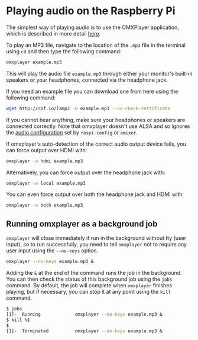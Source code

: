 # Playing audio on the Raspberry Pi

The simplest way of playing audio is to use the OMXPlayer application, which is described in more detail [here](/raspbian/applications/omxplayer.md).

To play an MP3 file, navigate to the location of the `.mp3` file in the terminal using `cd` and then type the following command:

```bash
omxplayer example.mp3
```

This will play the audio file `example.mp3` through either your monitor's built-in speakers or your headphones, connected via the headphone jack.

If you need an example file you can download one from here using the following command:

```bash
wget http://rpf.io/lamp3 -O example.mp3 --no-check-certificate
```

If you cannot hear anything, make sure your headphones or speakers are connected correctly. Note that omxplayer doesn't use ALSA and so ignores the [audio configuration](/configuration/audio-config.md) set by `raspi-config` or `amixer`.

If omxplayer's auto-detection of the correct audio output device fails, you can force output over HDMI with:

```bash
omxplayer -o hdmi example.mp3
```

Alternatively, you can force output over the headphone jack with:

```bash
omxplayer -o local example.mp3
```

You can even force output over both the headphone jack and HDMI with:

```bash
omxplayer -o both example.mp3
```
## Running omxplayer as a background job

`omxplayer` will close immediately if run in the background without tty (user input), so to run successfully, you need to tell `omxplayer` not to require any user input using the `--no-keys` option.

```bash
omxplayer --no-keys example.mp3 &
```

Adding the `&` at the end of the command runs the job in the background. You can then check the status of this background job using the `jobs` command. By default, the job will complete when `omxplayer` finishes playing, but if necessary, you can stop it at any point using the `kill` command.

```bash
$ jobs
[1]-  Running             omxplayer --no-keys example.mp3 &
$ kill %1
$
[1]-  Terminated          omxplayer --no-keys example.mp3 &
```
